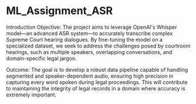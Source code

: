 # ML_Assignment_ASR

Introduction
Objective: The project aims to leverage OpenAI's Whisper model—an advanced ASR system—to accurately transcribe complex Supreme Court hearing dialogues. By fine-tuning the model on a specialized dataset, we seek to address the challenges posed by courtroom hearings, such as multiple speakers, overlapping conversations, and domain-specific legal jargon.

Outcome: The goal is to develop a robust data pipeline capable of handling segmented and speaker-dependent audio, ensuring high precision in capturing every word spoken during legal proceedings. This will contribute to maintaining the integrity of legal records in a domain where accuracy is extremely important.
